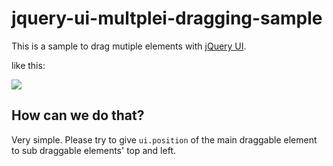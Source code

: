 # jquery-ui-multplei-dragging-sample

This is a sample to drag mutiple elements with [jQuery UI](https://jqueryui.com/).

like this:

![](https://qiita-user-contents.imgix.net/https%3A%2F%2Fqiita-image-store.s3.ap-northeast-1.amazonaws.com%2F0%2F602411%2Fff62cf2a-bcff-452f-620a-cdab1b78cf92.gif?ixlib=rb-1.2.2&auto=format&gif-q=60&q=75&w=1400&fit=max&s=49363428ba1d5348de051b1b9c1adbdc)

## How can we do that?

Very simple.
Please try to give `ui.position` of the main draggable element to sub draggable elements' top and left. 
